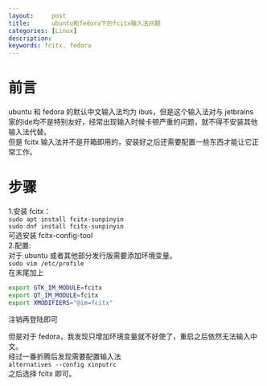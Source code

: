 ```yaml
---
layout:     post
title:      ubuntu和fedora下的fcitx输入法问题
categories: [Linux]
description: 
keywords: fcitx, fedora
---
```



# 前言
ubuntu 和 fedora 的默认中文输入法均为 ibus，但是这个输入法对与 jetbrains 家的ide均不是特别友好，经常出现输入时候卡顿严重的问题，就不得不安装其他输入法代替。  
但是 fcitx 输入法并不是开箱即用的，安装好之后还需要配置一些东西才能让它正常工作。

# 步骤
1.安装 fcitx：  
    `sudo apt install fcitx-sunpinyin`  
    `sudo dnf install fcitx-sunpinyin`  
    可选安装 fcitx-config-tool  
2.配置:  
    对于 ubuntu 或者其他部分发行版需要添加环境变量。  
`sudo vim /etc/profile`  
在末尾加上

```bash
export GTK_IM_MODULE=fcitx
export QT_IM_MODULE=fcitx
export XMODIFIERS="@im=fcitx"
```
注销再登陆即可

但是对于 fedora，我发现只增加环境变量就不好使了，重启之后依然无法输入中文。  
经过一番折腾后发现需要配置输入法  
`alternatives --config xinputrc`  
之后选择 fcitx 即可。 